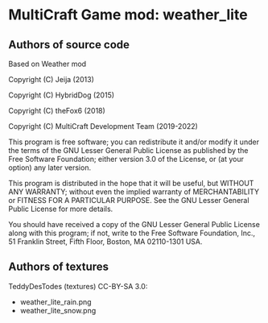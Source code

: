 MultiCraft Game mod: weather_lite
=================================

Authors of source code
----------------------

Based on Weather mod

Copyright (C) Jeija (2013)

Copyright (C) HybridDog (2015)

Copyright (C) theFox6 (2018)

Copyright (C) MultiCraft Development Team (2019-2022)

This program is free software; you can redistribute it and/or modify
it under the terms of the GNU Lesser General Public License as published by
the Free Software Foundation; either version 3.0 of the License, or
(at your option) any later version.

This program is distributed in the hope that it will be useful,
but WITHOUT ANY WARRANTY; without even the implied warranty of
MERCHANTABILITY or FITNESS FOR A PARTICULAR PURPOSE.  See the
GNU Lesser General Public License for more details.

You should have received a copy of the GNU Lesser General Public License along
with this program; if not, write to the Free Software Foundation, Inc.,
51 Franklin Street, Fifth Floor, Boston, MA 02110-1301 USA.


Authors of textures
-------------------

TeddyDesTodes (textures) CC-BY-SA 3.0:

* weather_lite_rain.png
* weather_lite_snow.png
